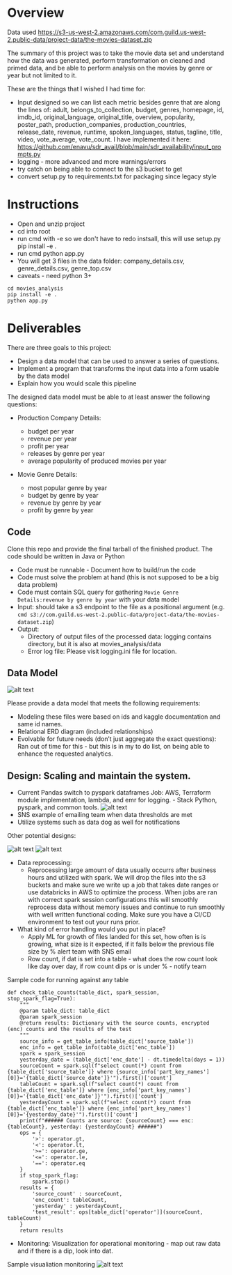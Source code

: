 
# Overview

Data used https://s3-us-west-2.amazonaws.com/com.guild.us-west-2.public-data/project-data/the-movies-dataset.zip

The summary of this project was to take the movie data set and understand how the data was generated, perform transformation on cleaned and primed data, and be able to perform analysis on the movies by genre or year but not limited to it.

These are the things that I wished I had time for:

* Input designed so we can list each metric besides genre that are along the lines of: adult, belongs_to_collection, budget, genres, homepage, id, imdb_id, original_language, original_title, overview, popularity, poster_path, production_companies, production_countries, release_date, revenue, runtime, spoken_languages, status, tagline, title, video, vote_average, vote_count. I have implemented it here:  https://github.com/enavu/sdr_avail/blob/main/sdr_availability/input_prompts.py
* logging - more advanced and more warnings/errors
* try catch on being able to connect to the s3 bucket to get 
* convert setup.py to requirements.txt for packaging since legacy style

# Instructions

* Open and unzip project
* cd into root
* run cmd with -e so we don't have to redo instsall, this will use setup.py pip install -e .
* run cmd python app.py
* You will get 3 files in the data folder: company_details.csv, genre_details.csv, genre_top.csv
* caveats - need python 3+

```
cd movies_analysis
pip install -e . 
python app.py
```

# Deliverables
There are three goals to this project:
* Design a data model that can be used to answer a series of questions. 
* Implement a program that transforms the input data into a form usable by the data model
* Explain how you would scale this pipeline

The designed data model must be able to at least answer the following questions: 

* Production Company Details:
    * budget per year
    * revenue per year
    * profit per year
    * releases by genre per year
    * average popularity of produced movies per year
    
* Movie Genre Details:
    * most popular genre by year
    * budget by genre by year
    * revenue by genre by year
    * profit by genre by year


## Code 
Clone this repo and provide the final tarball of the finished product. The code should be written in Java or Python
* Code must be runnable - Document how to build/run the code
* Code must solve the problem at hand (this is not supposed to be a big data problem)
* Code must contain SQL query for gathering `Movie Genre Details:revenue by genre by year` with your data model
* Input: should take a s3 endpoint to the file as a positional argument (e.g. `cmd s3://com.guild.us-west-2.public-data/project-data/the-movies-dataset.zip`)
* Output: 
  * Directory of output files of the processed data: logging contains directory, but it is also at movies_analysis/data
  * Error log file:  Please visit logging.ini file for location.

## Data Model

![alt text](https://github.com/enavu/data-engineer-project/blob/master/movies_analysis/images/erdiagram.png)

Please provide a data model that meets the following requirements:
* Modeling these files were based on ids and kaggle documentation and same id names.
* Relational ERD diagram (included relationships) 
* Evolvable for future needs (don’t just aggregate the exact questions): Ran out of time for this - but this is in my to do list, on being able to enhance the requested analytics.

## Design: Scaling and maintain the system.
* Current Pandas switch to pyspark dataframes Job: AWS, Terraform module implementation, lambda, and emr for logging.  - Stack Python, pyspark, and common tools.
![alt text](https://github.com/enavu/data-engineer-project/blob/master/movies_analysis/images/smartflow.png)
* SNS example of emailing team when data thresholds are met
* Utilize systems such as data dog as well for notifications

Other potential designs:

![alt text](https://github.com/enavu/data-engineer-project/blob/master/movies_analysis/images/bigdataanalytics.png)
![alt text](https://github.com/enavu/data-engineer-project/blob/master/movies_analysis/images/datawarehousing.png)
* Data reprocessing:
  * Reprocessing large amount of data usually occurrs after business hours and utilized with spark. We will drop the files into the s3 buckets and make sure we write up a job that takes date ranges or use databricks in AWS to optimize the process.  When jobs are ran with correct spark session configurations this will smoothly reprocess data without memory issues and continue to run smoothly with well written functional coding.  Make sure you have a CI/CD environment to test out your runs prior. 
* What kind of error handling would you put in place?
  * Apply ML for growth of files landed for this set, how often is is growing, what size is it expected, if it falls below the previous file size by % alert team with SNS email
  * Row count, if dat is set into a table - what does the row count look like day over day, if row count dips or is under % - notify team

Sample code for running against any table

```
def check_table_counts(table_dict, spark_session, stop_spark_flag=True):
    """
    @param table_dict: table_dict
    @param spark_session
    @return results: Dictionary with the source counts, encrypted (enc) counts and the results of the test
    """
    source_info = get_table_info(table_dict['source_table'])
    enc_info = get_table_info(table_dict['enc_table'])
    spark = spark_session
    yesterday_date = (table_dict['enc_date'] - dt.timedelta(days = 1))
    sourceCount = spark.sql(f"select count(*) count from {table_dict['source_table']} where {source_info['part_key_names'][0]}='{table_dict['source_date']}'").first()['count']
    tableCount = spark.sql(f"select count(*) count from {table_dict['enc_table']} where {enc_info['part_key_names'][0]}='{table_dict['enc_date']}'").first()['count']
    yesterdayCount = spark.sql(f"select count(*) count from {table_dict['enc_table']} where {enc_info['part_key_names'][0]}='{yesterday_date}'").first()['count']
    print(f"###### Counts are source: {sourceCount} === enc: {tableCount}, yesterday: {yesterdayCount} ######") 
    ops = {
        '>': operator.gt,
        '<': operator.lt,
        '>=': operator.ge,
        '<=': operator.le,
        '==': operator.eq
    }
    if stop_spark_flag:
        spark.stop()
    results = {
        'source_count' : sourceCount,
        'enc_count': tableCount,
        'yesterday' : yesterdayCount,
        'test_result': ops[table_dict['operator']](sourceCount, tableCount)
    }
    return results
```

  * Monitoring: Visualization for operational monitoring - map out raw data and if there is a dip, look into dat. 

Sample visualiation monitoring
![alt text](https://github.com/enavu/data-engineer-project/blob/master/movies_analysis/images/dipnotification.png)
